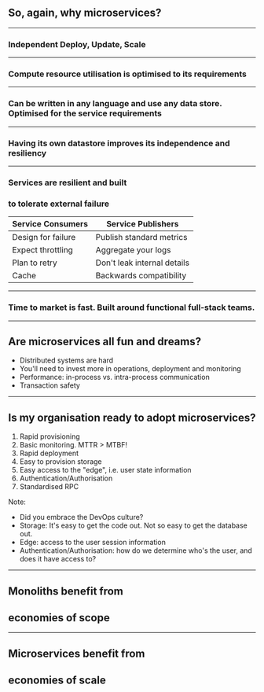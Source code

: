## So, again, why microservices? 

<hr>

### Independent Deploy, Update, Scale

<hr>

### Compute resource utilisation is optimised to its requirements

<hr>

### Can be written in any language and use any data store. Optimised for the service requirements

<hr>

### Having its own datastore improves its independence and resiliency

<hr>

### Services are resilient and built 
### to tolerate external failure

| Service Consumers  | Service Publishers |
| ------------- | ------------- |
| Design for failure | Publish standard metrics |
| Expect throttling | Aggregate your logs |
| Plan to retry | Don't leak internal details |
| Cache | Backwards compatibility |

<hr>

### Time to market is fast. Built around functional full-stack teams.

<hr>

## Are microservices all fun and dreams?

* Distributed systems are hard
* You'll need to invest more in operations, deployment and monitoring
* Performance: in-process vs. intra-process communication
* Transaction safety

<hr>

## Is my organisation ready to adopt microservices?
1. Rapid provisioning <!-- .element: class="fragment fade-in" data-fragment-index="1" -->
1. Basic monitoring. MTTR > MTBF! <!-- .element: class="fragment fade-in" data-fragment-index="1" -->
1. Rapid deployment <!-- .element: class="fragment fade-in" data-fragment-index="1" -->
1. Easy to provision storage <!-- .element: class="fragment fade-in" data-fragment-index="2" -->
1. Easy access to the "edge", i.e. user state information <!-- .element: class="fragment fade-in" data-fragment-index="2" -->
1. Authentication/Authorisation <!-- .element: class="fragment fade-in" data-fragment-index="2" -->
1. Standardised RPC <!-- .element: class="fragment fade-in" data-fragment-index="2" -->

Note:
* Did you embrace the DevOps culture?
* Storage: It's easy to get the code out. Not so easy to get the database out.
* Edge: access to the user session information
* Authentication/Authorisation: how do we determine who's the user, and does it have access to?

<hr>

## Monoliths benefit from 
## economies of scope

<hr>

## Microservices benefit from 
## economies of scale
